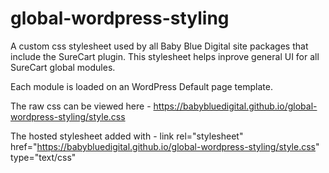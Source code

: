 # global-wordpress-styling

A custom css stylesheet used by all Baby Blue Digital site packages that include the SureCart plugin. This stylesheet helps inprove general UI for all SureCart global modules.

Each module is loaded on an WordPress Default page template.

The raw css can be viewed here - https://babybluedigital.github.io/global-wordpress-styling/style.css

The hosted stylesheet added with - link rel="stylesheet" href="https://babybluedigital.github.io/global-wordpress-styling/style.css" type="text/css"
